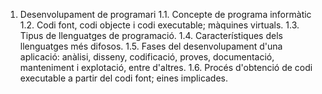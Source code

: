 1. Desenvolupament de programari
  1.1. Concepte de programa informàtic
  1.2. Codi font, codi objecte i codi executable; màquines virtuals.
  1.3. Tipus de llenguatges de programació.
  1.4. Característiques dels llenguatges més difosos.
  1.5. Fases del desenvolupament d'una aplicació: anàlisi, disseny, codificació, proves, documentació, manteniment i explotació,        entre d'altres.
  1.6. Procés d'obtenció de codi executable a partir del codi font; eines implicades.
